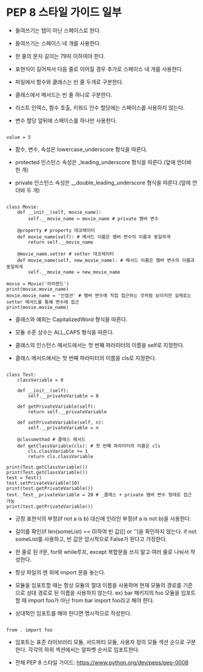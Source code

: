 # PEP 8 스타일 가이드 일부

* 들여쓰기는 탭이 아닌 스페이스로 한다.

* 들여쓰기는 스페이스 네 개를 사용한다.

* 한 줄의 문자 길이는 79자 이하여야 한다.

* 표현식이 길어져서 다음 줄로 이어질 경우 추가로 스페이스 네 개를 사용한다.

* 파일에서 함수와 클래스는 빈 줄 두개로 구분한다.

* 클래스에서 메서드는 빈 줄 하나로 구분한다.

* 리스트 인덱스, 함수 호출, 키워드 인수 할당에는 스페이스를 사용하지 않는다.

* 변수 할당 앞뒤에 스페이스를 하나만 사용한다.
<pre><code>
value = 5
</code></pre>

* 함수, 변수, 속성은 lowercase_underscore 형식을 따른다.

* protected 인스턴스 속성은 _leading_underscore 형식을 따른다.(앞에 언더바 한 개)

* private 인스턴스 속성은 __double_leading_underscore 형식을 따른다.(앞에 언더바 두 개)
<pre><code>
class Movie:
    def __init__(self, movie_name):
        self.__movie_name = movie_name # private 멤버 변수
 
    @property # property 데코레이터
    def movie_name(self): # 메서드 이름은 멤버 변수의 이름과 동일하게
        return self.__movie_name
 
    @movie_name.setter # setter 데코레이터
    def movie_name(self, new_movie_name): # 메서드 이름은 멤버 변수의 이름과 동일하게
        self.__movie_name = new_movie_name

movie = Movie('라라랜드')
print(movie.movie_name)
movie.movie_name = '인셉션' # 멤버 변수에 직접 접근하는 것처럼 보이지만 실제로는 setter 메서드를 통해 변수에 접근
print(movie.movie_name)
</code></pre>

* 클래스와 예외는 CapitalizedWord 형식을 따른다.

* 모듈 수준 상수는 ALL_CAPS 형식을 따른다.

* 클래스의 인스턴스 메서드에서는 첫 번째 파라미터의 이름을 self로 지정한다.

* 클래스 메서드에서는 첫 번째 파라미터의 이름을 cls로 지정한다.
<pre><code>
class Test:
    classVariable = 0
    
    def __init__(self):
        self.__privateVariable = 0
    
    def getPrivateVariable(self):
        return self.__privateVariable
    
    def setPrivateVariable(self, n):
        self.__privateVariable = n
    
    @classmethod # 클래스 메서드
    def getClassVariable(cls): # 첫 번째 파라미터의 이름은 cls
        cls.classVariable += 1
        return cls.classVariable

print(Test.getClassVariable())
print(Test.getClassVariable())
test = Test()
test.setPrivateVariable(10)
print(test.getPrivateVariable())
test._Test__privateVariable = 20 # _클래스 + private 멤버 변수 형태로 접근 가능
print(test.getPrivateVariable())
</code></pre>

* 긍정 표현식의 부정(if not a is b) 대신에 인라인 부정(if a is not b)을 사용한다.

* 길이를 확인(if len(someList) == 0)하여 빈 값([] or '')을 확인하지 않는다. if not someList를 사용하고, 빈 값은 암시적으로 False가 된다고 가정한다.

* 한 줄로 된 if문, for와 while루프, except 복합문을 쓰지 말고 여러 줄로 나눠서 작성한다.

* 항상 파일의 맨 위에 import 문을 놓는다.

* 모듈을 임포트할 때는 항상 모듈의 절대 이름을 사용하며 현재 모듈의 경로를 기준으로 상대 경로로 된 이름을 사용하지 않는다.
ex) bar 패키지의 foo 모듈을 임포트할 때 import foo가 아닌 from bar import foo라고 해야 한다.

* 상대적인 임포트를 해야 한다면 명시적으로 작성한다.
<pre><code>
from . import foo
</code></pre>

* 임포트는 표준 라이브러리 모듈, 서드파티 모듈, 사용자 정의 모듈 섹션 순으로 구분한다. 각각의 하위 섹션에서는 알파벳 순서로 임포트한다.

+ 전체 PEP 8 스타일 가이드: https://www.python.org/dev/peps/pep-0008